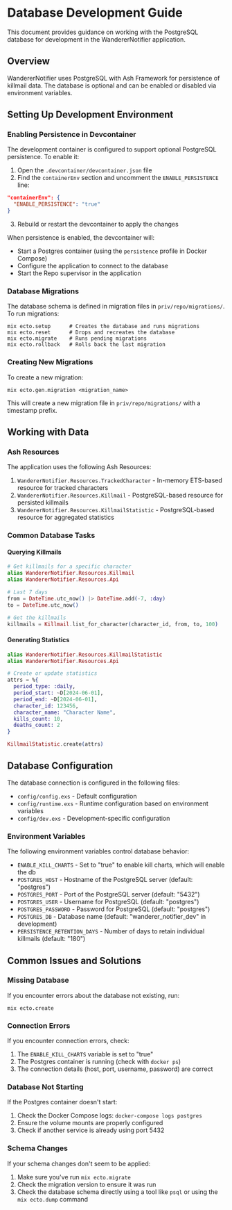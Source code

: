 # Database Development Guide

This document provides guidance on working with the PostgreSQL database for development in the WandererNotifier application.

## Overview

WandererNotifier uses PostgreSQL with Ash Framework for persistence of killmail data. The database is optional and can be enabled or disabled via environment variables.

## Setting Up Development Environment

### Enabling Persistence in Devcontainer

The development container is configured to support optional PostgreSQL persistence. To enable it:

1. Open the `.devcontainer/devcontainer.json` file
2. Find the `containerEnv` section and uncomment the `ENABLE_PERSISTENCE` line:

```json
"containerEnv": {
  "ENABLE_PERSISTENCE": "true"
}
```

3. Rebuild or restart the devcontainer to apply the changes

When persistence is enabled, the devcontainer will:

- Start a Postgres container (using the `persistence` profile in Docker Compose)
- Configure the application to connect to the database
- Start the Repo supervisor in the application

### Database Migrations

The database schema is defined in migration files in `priv/repo/migrations/`. To run migrations:

```shell
mix ecto.setup      # Creates the database and runs migrations
mix ecto.reset      # Drops and recreates the database
mix ecto.migrate    # Runs pending migrations
mix ecto.rollback   # Rolls back the last migration
```

### Creating New Migrations

To create a new migration:

```shell
mix ecto.gen.migration <migration_name>
```

This will create a new migration file in `priv/repo/migrations/` with a timestamp prefix.

## Working with Data

### Ash Resources

The application uses the following Ash Resources:

1. `WandererNotifier.Resources.TrackedCharacter` - In-memory ETS-based resource for tracked characters
2. `WandererNotifier.Resources.Killmail` - PostgreSQL-based resource for persisted killmails
3. `WandererNotifier.Resources.KillmailStatistic` - PostgreSQL-based resource for aggregated statistics

### Common Database Tasks

#### Querying Killmails

```elixir
# Get killmails for a specific character
alias WandererNotifier.Resources.Killmail
alias WandererNotifier.Resources.Api

# Last 7 days
from = DateTime.utc_now() |> DateTime.add(-7, :day)
to = DateTime.utc_now()

# Get the killmails
killmails = Killmail.list_for_character(character_id, from, to, 100)
```

#### Generating Statistics

```elixir
alias WandererNotifier.Resources.KillmailStatistic
alias WandererNotifier.Resources.Api

# Create or update statistics
attrs = %{
  period_type: :daily,
  period_start: ~D[2024-06-01],
  period_end: ~D[2024-06-01],
  character_id: 123456,
  character_name: "Character Name",
  kills_count: 10,
  deaths_count: 2
}

KillmailStatistic.create(attrs)
```

## Database Configuration

The database connection is configured in the following files:

- `config/config.exs` - Default configuration
- `config/runtime.exs` - Runtime configuration based on environment variables
- `config/dev.exs` - Development-specific configuration

### Environment Variables

The following environment variables control database behavior:

- `ENABLE_KILL_CHARTS` - Set to "true" to enable kill charts, which will enable the db
- `POSTGRES_HOST` - Hostname of the PostgreSQL server (default: "postgres")
- `POSTGRES_PORT` - Port of the PostgreSQL server (default: "5432")
- `POSTGRES_USER` - Username for PostgreSQL (default: "postgres")
- `POSTGRES_PASSWORD` - Password for PostgreSQL (default: "postgres")
- `POSTGRES_DB` - Database name (default: "wanderer_notifier_dev" in development)
- `PERSISTENCE_RETENTION_DAYS` - Number of days to retain individual killmails (default: "180")

## Common Issues and Solutions

### Missing Database

If you encounter errors about the database not existing, run:

```shell
mix ecto.create
```

### Connection Errors

If you encounter connection errors, check:

1. The `ENABLE_KILL_CHARTS` variable is set to "true"
2. The Postgres container is running (check with `docker ps`)
3. The connection details (host, port, username, password) are correct

### Database Not Starting

If the Postgres container doesn't start:

1. Check the Docker Compose logs: `docker-compose logs postgres`
2. Ensure the volume mounts are properly configured
3. Check if another service is already using port 5432

### Schema Changes

If your schema changes don't seem to be applied:

1. Make sure you've run `mix ecto.migrate`
2. Check the migration version to ensure it was run
3. Check the database schema directly using a tool like `psql` or using the `mix ecto.dump` command
